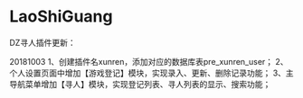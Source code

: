 # LaoShiGuang

DZ寻人插件更新：

20181003
1、创建插件名xunren，添加对应的数据库表pre_xunren_user；
2、个人设置页面中增加【游戏登记】模块，实现录入、更新、删除记录功能；
3、主导航菜单增加【寻人】模块，实现登记列表、寻人列表的显示、搜索功能；